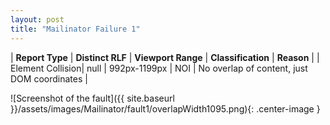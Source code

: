 ```yaml
---
layout: post
title: "Mailinator Failure 1"
---
```

| **Report Type** | **Distinct RLF** | **Viewport Range** | **Classification** | **Reason** |
| Element Collision| null | 992px-1199px | NOI | No overlap of content, just DOM coordinates | 

![Screenshot of the fault]({{ site.baseurl }}/assets/images/Mailinator/fault1/overlapWidth1095.png){: .center-image }